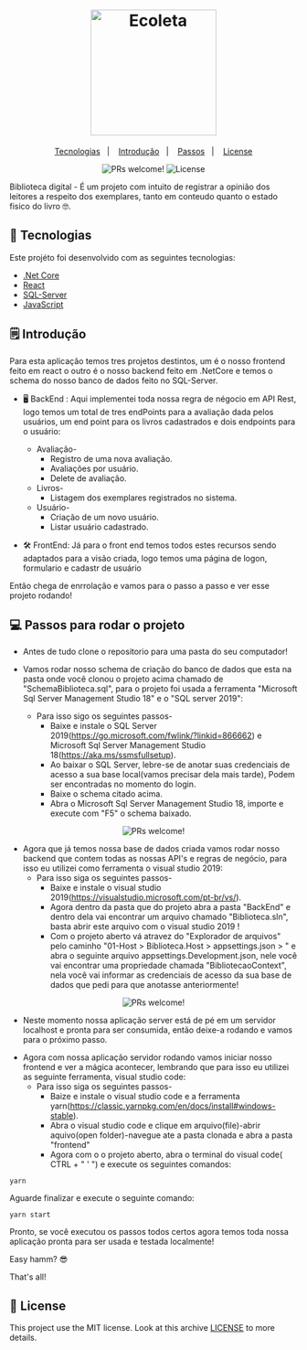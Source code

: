 <h1 align="center">
    <img alt="Ecoleta" title="Ecoleta" src="https://github.com/reginaldobrz/LibraryControll/blob/master/frontend/src/assets/logo.png" width="220px" />
</h1>
<p align="center">
  <a href="#-tecnologias">Tecnologias</a>&nbsp;&nbsp;&nbsp;|&nbsp;&nbsp;&nbsp;
  <a href="#-introdução">Introdução</a>&nbsp;&nbsp;&nbsp;|&nbsp;&nbsp;&nbsp;
  <a href="#-passos-para-rodar-o-projeto">Passos</a>&nbsp;&nbsp;&nbsp;|&nbsp;&nbsp;&nbsp;
  <a href="#memo-license">License</a>
</p>

<p align="center">  
 <img src="https://img.shields.io/static/v1?label=PRs&message=welcome&color=7159c1&labelColor=000000" alt="PRs welcome!" />

<img alt="License" src="https://img.shields.io/static/v1?label=license&message=MIT&color=7159c1&labelColor=000000">
  </p>



Biblioteca digital - É um projeto com intuito de registrar a opinião dos leitores a respeito dos exemplares, tanto em conteudo quanto o estado fisico do livro 🤓.

## 🚀 Tecnologias
Este projéto foi desenvolvido com as seguintes tecnologias:

- [.Net Core](https://dotnet.microsoft.com/)
- [React](https://reactjs.org)
- [SQL-Server](https://www.microsoft.com/pt-br/sql-server?rtc=1)
- [JavaScript](https://www.javascript.com/)

## 🗒 Introdução 
Para esta aplicação temos tres projetos destintos, um é o nosso frontend feito em react o outro é o nosso backend feito em .NetCore e temos o schema do nosso banco de dados feito no SQL-Server.

* 🖥 BackEnd : Aqui implementei toda nossa regra de négocio em API Rest, logo temos um total de tres endPoints para a avaliação dada pelos usuários, um end point para os livros cadastrados e dois endpoints para o usuário:
    * Avaliação-
        - Registro de uma nova avaliação.
        - Avaliações por usuário.
        - Delete de avaliação.
    * Livros-
        - Listagem dos exemplares registrados no sistema.
    * Usuário-
        - Criação de um novo usuário.
        - Listar usuário cadastrado.

* 🛠 FrontEnd: Já para o front end temos todos estes recursos sendo adaptados para a visão criada, logo temos uma página de logon, formulario e cadastr de usuário

Então chega de enrrolação e vamos para o passo a passo e ver esse projeto rodando!


## 💻 Passos para rodar o projeto

* Antes de tudo clone o repositorio para uma pasta do seu computador!

* Vamos rodar nosso schema de criação do banco de dados que esta na pasta onde você clonou o projeto acima chamado de "SchemaBiblioteca.sql",
para o projeto foi usada a ferramenta "Microsoft Sql Server Management Studio 18" e o "SQL server 2019":
    * Para isso sigo os seguintes passos-
        - Baixe e instale o SQL Server 2019(https://go.microsoft.com/fwlink/?linkid=866662) e Microsoft Sql Server Management Studio 18(https://aka.ms/ssmsfullsetup).
        - Ao baixar o SQL Server, lebre-se de anotar suas credenciais de acesso a sua base local(vamos precisar dela mais tarde), Podem ser encontradas no momento do login.
        - Baixe o schema citado acima.
        - Abra o Microsoft Sql Server Management Studio 18, importe e execute com "F5" o schema baixado.
        
<p align="center"><img src="https://github.com/reginaldobrz/LibraryControll/blob/master/img/sQLSERVER.png" alt="PRs welcome!" />
    
        
* Agora que já temos nossa base de dados criada vamos rodar nosso backend que contem todas as nossas API's e regras de negócio, para isso eu utilizei como ferramenta o visual studio 2019:
    * Para isso siga os seguintes passos-
        - Baixe e instale o visual studio 2019(https://visualstudio.microsoft.com/pt-br/vs/).
        - Agora dentro da pasta que do projeto abra a pasta "BackEnd" e dentro dela vai encontrar um arquivo chamado "Biblioteca.sln", basta abrir este arquivo com o visual studio 2019 !
        - Com o projeto aberto vá atravez do "Explorador de arquivos" pelo caminho "01-Host > Biblioteca.Host > appsettings.json > " e abra o seguinte arquivo appsettings.Development.json, nele você vai encontrar uma propriedade chamada "BibliotecaoContext", nela você vai informar as credenciais de acesso da sua base de dados que pedi para que anotasse anteriormente!
    
<p align="center"><img src="https://github.com/reginaldobrz/LibraryControll/blob/master/img/StringCone.png" alt="PRs welcome!" />
    
  - Neste momento nossa aplicação server está de pé em um servidor localhost e pronta para ser consumida, então deixe-a rodando e vamos para o próximo passo.
    
* Agora com nossa aplicação servidor rodando vamos iniciar nosso frontend e ver a mágica acontecer, lembrando que para isso eu utilizei as seguinte ferramenta, visual studio code:
    * Para isso siga os seguintes passos-
        - Baize e instale o visual studio code e a ferramenta yarn(https://classic.yarnpkg.com/en/docs/install#windows-stable).
        - Abra o visual studio code e clique em arquivo(file)-abrir aquivo(open folder)-navegue ate a pasta clonada e abra a pasta "frontend"
        - Agora com o o projeto aberto, abra o terminal do visual code( CTRL + " ' ") e execute os seguintes comandos:
````
yarn 
````
Aguarde finalizar e execute o seguinte comando:
````
yarn start 
````

Pronto, se você executou os passos todos certos agora temos toda nossa aplicação pronta para ser usada e testada localmente!

Easy hamm? 😎

That's all!


## :memo: License

This project use the MIT license. Look at this archive [LICENSE](LICENSE) to more details.


